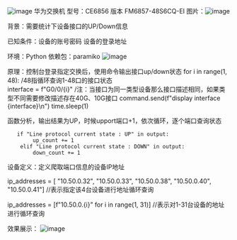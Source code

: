 ![image](https://github.com/shiyiwei7/Huawei-CE-switch-interface-UP-down-statistics/assets/153582486/2cdf2d23-e5bd-41b6-8a36-3f74caf14f52)
华为交换机
型号：CE6856
版本  FM6857-48S6CQ-EI
图片：![image](https://github.com/shiyiwei7/Huawei-CE-switch-interface-UP-down-statistics/assets/153582486/6e3f4df3-f43e-4e5d-a21b-fe60c6a0501b)

背景：需要统计下设备接口的UP/Down信息

已知条件：设备的账号密码
         设备的登录地址

环境：Python
依赖包：paramiko 
![image](https://github.com/shiyiwei7/Huawei-CE-switch-interface-UP-down-statistics/assets/153582486/fb09297b-bdb8-4bb0-a483-42a5d1d9979a)

原理：控制台登录指定交换后，使用命令输出接口up/down状态
    for i in range(1, 48):       /48指循环查询1-48口的接口状态      
        interface = f"G0/0/{i}"            /注：当接口为同一类型设备那么接口描述相同，如果类型不同需要修改描述存在40G、10G接口
        command.send(f"display interface {interface}\n")
        time.sleep(1)
      
 函数分析，输出结果为UP，时候upport端口+1，依次循环，逐个端口查询状态
       
       if "Line protocol current state : UP" in output:
            up_count += 1
        elif "Line protocol current state : DOWN" in output:
            down_count += 1
       
 设备定义：定义爬取端口信息的设备IP地址
      
ip_addresses = [ "10.50.0.32", "10.50.0.33", "10.50.0.38", "10.50.0.40", "10.50.0.41"]      //表示指定该4台设备进行地址循环查询

ip_addresses = [f"10.50.0.{i}" for i in range(1, 31)]    //表示对1-31台设备的地址进行循环查询



效果展示：
     ![image](https://github.com/shiyiwei7/Huawei-CE-switch-interface-UP-down-statistics/assets/153582486/aae56240-ec4d-43b9-a2b1-16ac444274b0)
